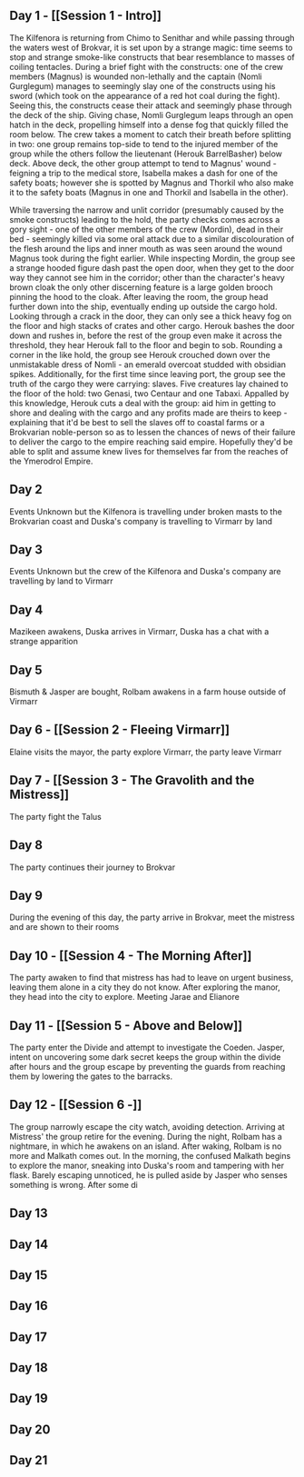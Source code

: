## Day 1 - [[Session 1 - Intro]]
The Kilfenora is returning from Chimo to Senithar and while passing through the waters west of Brokvar, it is set upon by a strange magic: time seems to stop and strange smoke-like constructs that bear resemblance to masses of coiling tentacles. During a brief fight with the constructs: one of the crew members (Magnus) is wounded non-lethally and the captain (Nomli Gurglegum) manages to seemingly slay one of the constructs using his sword (which took on the appearance of a red hot coal during the fight). Seeing this, the constructs cease their attack and seemingly phase through the deck of the ship. Giving chase, Nomli Gurglegum leaps through an open hatch in the deck, propelling himself into a dense fog that quickly filled the room below. The crew takes a moment to catch their breath before splitting in two: one group remains top-side to tend to the injured member of the group while the others follow the lieutenant (Herouk BarrelBasher) below deck. Above deck, the other group attempt to tend to Magnus' wound - feigning a trip to the medical store, Isabella makes a dash for one of the safety boats; however she is spotted by Magnus and Thorkil who also make it to the safety boats (Magnus in one and Thorkil and Isabella in the other).

While traversing the narrow and unlit corridor (presumably caused by the smoke constructs) leading to the hold, the party checks comes across a gory sight - one of the other members of the crew (Mordin), dead in their bed - seemingly killed via some oral attack due to a similar discolouration of the flesh around the lips and inner mouth as was seen around the wound Magnus took during the fight earlier. While inspecting Mordin, the group see a strange hooded figure dash past the open door, when they get to the door way they cannot see him in the corridor; other than the character's heavy brown cloak the only other discerning feature is a large golden brooch pinning the hood to the cloak. After leaving the room, the group head further down into the ship, eventually ending up outside the cargo hold. Looking through a crack in the door, they can only see a thick heavy fog on the floor and high stacks of crates and other cargo. Herouk bashes the door down and rushes in, before the rest of the group even make it across the threshold, they hear Herouk fall to the floor and begin to sob. Rounding a corner in the like hold, the group see Herouk crouched down over the unmistakable dress of Nomli - an emerald overcoat studded with obsidian spikes. Additionally, for the first time since leaving port, the group see the truth of the cargo they were carrying: slaves. Five creatures lay chained to the floor of the hold: two Genasi, two Centaur and one Tabaxi. Appalled by this knowledge, Herouk cuts a deal with the group: aid him in getting to shore and dealing with the cargo and any profits made are theirs to keep - explaining that it'd be best to sell the slaves off to coastal farms or a Brokvarian noble-person so as to lessen the chances of news of their failure to deliver the cargo to the empire reaching said empire. Hopefully they'd be able to split and assume knew lives for themselves far from the reaches of the Ymerodrol Empire.
## Day 2
Events Unknown but the Kilfenora is travelling under broken masts to the Brokvarian coast and Duska's company is travelling to Virmarr by land
## Day 3
Events Unknown but the crew of the Kilfenora and Duska's company are travelling by land to Virmarr
## Day 4
Mazikeen awakens, Duska arrives in Virmarr, Duska has a chat with a strange apparition 
## Day 5
Bismuth & Jasper are bought, Rolbam awakens in a farm house outside of Virmarr
## Day 6 - [[Session 2 - Fleeing Virmarr]]
Elaine visits the mayor, the party explore Virmarr, the party leave Virmarr
## Day 7 - [[Session 3 - The Gravolith and the Mistress]]
The party fight the Talus
## Day 8
The party continues their journey to Brokvar
## Day 9 
During the evening of this day, the party arrive in Brokvar, meet the mistress and are shown to their rooms
## Day 10 - [[Session 4 - The Morning After]]
The party awaken to find that mistress has had to leave on urgent business, leaving them alone in a city they do not know. After exploring the manor, they head into the city to explore. Meeting Jarae and Elianore
## Day 11 - [[Session 5 - Above and Below]]
The party enter the Divide and attempt to investigate the Coeden. Jasper, intent on uncovering some dark secret keeps the group within the divide after hours and the group escape by preventing the guards from reaching them by lowering the gates to the barracks.
## Day 12 - [[Session 6 -]]
The group narrowly escape the city watch, avoiding detection. Arriving at Mistress' the group retire for the evening. During the night, Rolbam has a nightmare, in which he awakens on an island. After waking, Rolbam is no more and Malkath comes out. In the morning, the confused Malkath begins to explore the manor, sneaking into Duska's room and tampering with her flask. Barely escaping unnoticed, he is pulled aside by Jasper who senses something is wrong. After some di

## Day 13
## Day 14
## Day 15
## Day 16
## Day 17
## Day 18
## Day 19
## Day 20
## Day 21